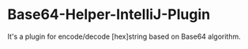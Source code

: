 Base64-Helper-IntelliJ-Plugin
=============================

It's a plugin for encode/decode [hex]string based on Base64 algorithm.
